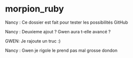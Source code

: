 # morpion_ruby

Nancy : Ce dossier est fait pour tester les possibilités GitHub

Nancy : Deuxieme ajout ? Gwen aura t-elle avancé ?

GWEN: Je rajoute un truc :)

Nancy : Gwen je rigole le prend pas mal grosse dondon